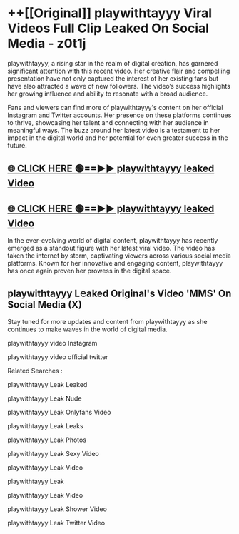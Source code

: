 # ++[[Original]] playwithtayyy Viral Videos Full Clip Leaked On Social Media - z0t1j<br>

playwithtayyy, a rising star in the realm of digital creation, has garnered significant attention with this recent video. Her creative flair and compelling presentation have not only captured the interest of her existing fans but have also attracted a wave of new followers. The video’s success highlights her growing influence and ability to resonate with a broad audience.

Fans and viewers can find more of playwithtayyy's content on her official Instagram and Twitter accounts. Her presence on these platforms continues to thrive, showcasing her talent and connecting with her audience in meaningful ways. The buzz around her latest video is a testament to her impact in the digital world and her potential for even greater success in the future.


## [🌐 CLICK HERE 🟢==►► playwithtayyy leaked Video ](https://onlyclips.site?title=playwithtayyy&ref=git)

## [🌐 CLICK HERE 🟢==►► playwithtayyy leaked Video ](https://onlyclips.site?title=playwithtayyy&ref=git)


In the ever-evolving world of digital content, playwithtayyy has recently emerged as a standout figure with her latest viral video. The video has taken the internet by storm, captivating viewers across various social media platforms. Known for her innovative and engaging content, playwithtayyy has once again proven her prowess in the digital space.



## playwithtayyy L𝚎aked Original's Video 'MMS' On Social Media (X)


Stay tuned for more updates and content from playwithtayyy as she continues to make waves in the world of digital media.

playwithtayyy video Instagram

playwithtayyy video official twitter


Related Searches :

playwithtayyy Leak Leaked

playwithtayyy Leak Nude

playwithtayyy Leak Onlyfans Video

playwithtayyy Leak Leaks

playwithtayyy Leak Photos

playwithtayyy Leak Sexy Video

playwithtayyy Leak Video

playwithtayyy Leak

playwithtayyy Leak Video

playwithtayyy Leak Shower Video

playwithtayyy Leak Twitter Video

